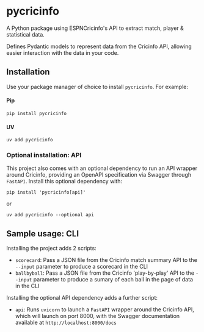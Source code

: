 # pycricinfo

A Python package using ESPNCricinfo's API to extract match, player & statistical data.

Defines Pydantic models to represent data from the Cricinfo API, allowing easier interaction with the data in your code.

## Installation
Use your package manager of choice to install `pycricinfo`. For example:

#### Pip
```
pip install pycricinfo
```

#### UV
```
uv add pycricinfo
```

### Optional installation: API
This project also comes with an optional dependency to run an API wrapper around Cricinfo, providing an OpenAPI specification via Swagger through `FastAPI`. Install this optional dependency with:
```
pip install 'pycricinfo[api]'
```
or
```
uv add pycricinfo --optional api
```

## Sample usage: CLI
Installing the project adds 2 scripts:

* `scorecard`: Pass a JSON file from the Cricinfo match summary API to the `--input` parameter to produce a scorecard in the CLI
* `ballbyball`: Pass a JSON file from the Cricinfo 'play-by-play' API to the `--input` parameter to produce a sumary of each ball in the page of data in the CLI

Installing the optional API dependency adds a further script:

* `api`: Runs `uvicorn` to launch a `FastAPI` wrapper around the Cricinfo API, which will launch on port 8000, with the Swagger documentation available at `http://localhost:8000/docs`